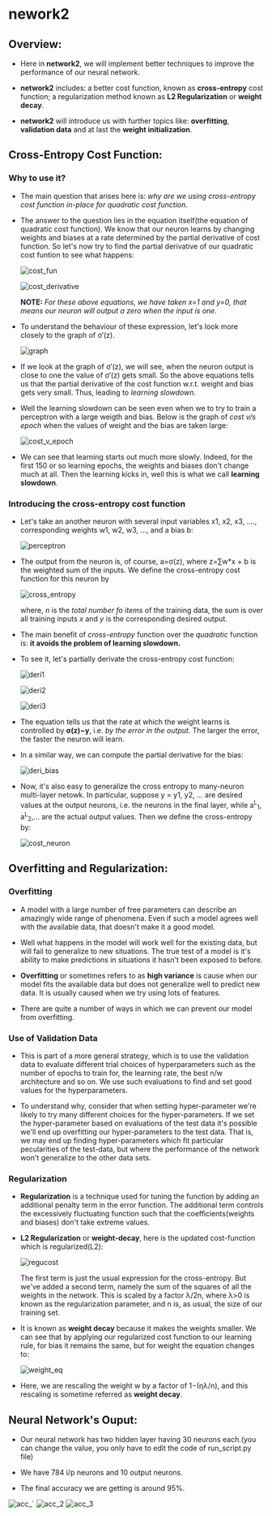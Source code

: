 # nework2

## Overview:

  * Here in **network2**, we will implement better techniques to improve the performance of our neural network.
  
  * **network2** includes: a better cost function, known as **cross-entropy** cost function; a regularization method known as **L2 Regularization** or **weight decay**.
  
  * **network2** will introduce us with further topics like: **overfitting**, **validation data** and at last the **weight initialization**.
  
  
## Cross-Entropy Cost Function:

### Why to use it?

  * The main question that arises here is: *why are we using cross-entropy cost function in-place for quadratic cost function*.
  
  * The answer to the question lies in the equation itself(the equation of quadratic cost function). We know that our neuron learns by changing weights and biases at a rate determined by the partial derivative of cost function. So let's now try to find the partial derivative of our quadratic cost funtion to see what happens:
  
    ![cost_fun](https://user-images.githubusercontent.com/33928040/68563372-5dd1c480-0473-11ea-87e0-4c414ffb5849.JPG)  
  
    ![cost_derivative](https://user-images.githubusercontent.com/33928040/68563401-7215c180-0473-11ea-977d-d61d8eb8d674.JPG)
    
    **NOTE:** *For these above equations, we have taken x=1 and y=0, that means our neuron will output a zero when the input is one.*
    
  * To understand the behaviour of these expression, let's look more closely to the graph of σ′(z).
  
    ![graph](https://user-images.githubusercontent.com/33928040/68563687-552dbe00-0474-11ea-80b6-6a0b51865b87.JPG)

  * If we look at the graph of σ′(z), we will see, when the neuron output is close to one the value of σ′(z) gets small. So the above equations tells us that the partial derivative of the cost function w.r.t. weight and bias gets very small. Thus, leading to *learning slowdown*.
  
  * Well the learning slowdown can be seen even when we to try to train a perceptron with a large weigth and bias. Below is the graph of *cost v/s epoch* when the values of weight and the bias are taken large:
  
    ![cost_v_epoch](https://user-images.githubusercontent.com/33928040/68564029-78a53880-0475-11ea-88a4-ddce094ecb34.JPG)
 
 * We can see that learning starts out much more slowly. Indeed, for the first 150 or so learning epochs, the weights and biases don't change much at all. Then the learning kicks in, well this is what we call **learning slowdown**.
 
 
### Introducing the cross-entropy cost function

  * Let's take an another neuron with several input variables x1, x2, x3, ...., corresponding weights w1, w2, w3, ..., and a bias b:
    
    
    ![perceptron](https://user-images.githubusercontent.com/33928040/68564443-a76fde80-0476-11ea-9e46-2b4a418857e6.JPG)


  * The output from the neuron is, of course, a=σ(z), where z=∑w\*x + b is the weighted sum of the inputs. We define the cross-entropy cost function for this neuron by
  
    ![cross_entropy](https://user-images.githubusercontent.com/33928040/68564549-eaca4d00-0476-11ea-84c5-cf12e337bcb2.JPG)

    where, *n* is the *total number fo items* of the training data, the sum is over all training inputs *x* and *y* is the corresponding desired output.
    
  * The main benefit of *cross-entropy* function over the *quadratic* function is: **it avoids the problem of learning slowdown.**
  
  * To see it, let's partially derivate the cross-entropy cost function:
  
    ![deri1](https://user-images.githubusercontent.com/33928040/68564766-78a63800-0477-11ea-8233-e09beb112212.JPG)
    
    ![deri2](https://user-images.githubusercontent.com/33928040/68564780-8065dc80-0477-11ea-8265-0eade4ed8b0f.JPG)
    
    ![deri3](https://user-images.githubusercontent.com/33928040/68564788-8956ae00-0477-11ea-811e-cb6a477540f3.JPG)
    
  * The equation tells us that the rate at which the weight learns is controlled by **σ(z)−y**, i.e. *by the error in the output*. The larger the error, the faster the neuron will learn.
  
  * In a similar way, we can compute the partial derivative for the bias:
  
    ![deri_bias](https://user-images.githubusercontent.com/33928040/68564911-f10cf900-0477-11ea-83f8-c37bcd66b784.JPG)

  * Now, it's also easy to generalize the cross entropy to many-neuron multi-layer netowk. In particular, suppose y = y1, y2, ... are desired values at the output neurons, i.e. the neurons in the final layer, while a<sup>L</sup><sub>1</sub>, a<sup>L</sup><sub>2</sub>,… are the actual output values. Then we define the cross-entropy by:
  
    ![cost_neuron](https://user-images.githubusercontent.com/33928040/68565187-bd7e9e80-0478-11ea-9753-8a4578e2228d.JPG)


## Overfitting and Regularization:

### Overfitting

  * A model with a large number of free parameters can describe an amazingly wide range of phenomena. Even if such a model agrees well with the available data, that doesn't make it a good model.
  
  * Well what happens in the model will work well for the existing data, but will fail to generalize to new situations. The true test of a model is it's ability to make predictions in situations it hasn't been exposed to before.
  
  * **Overfitting** or sometimes refers to as **high variance** is cause when our model fits the available data but does not generalize well to predict new data. It is usually caused when we try using lots of features.
  
  * There are quite a number of ways in which we can prevent our model from overfitting.
  
### Use of Validation Data
  
  * This is part of a more general strategy, which is to use the validation data to evaluate different trial choices of hyperparameters such as the number of epochs to train for, the learning rate, the best n/w architecture and so on. We use such evaluations to find and set good values for the hyperparameters.
  
  * To understand why, consider that when setting hyper-parameter we're likely to try many different choices for the hyper-parameters. If we set the hyper-parameter based on evaluations of the test data it's possible we'll end up overfitting our hyper-parameters to the test data. That is, we may end up finding hyper-parameters which fit particular pecularities of the test-data, but where the performance of the network won't generalize to the other data sets.
  
### Regularization

  * **Regularization** is a technique used for tuning the function by adding an additional penalty term in the error function. The additional term controls the excessively fluctuating function such that the coefficients(weights and biases) don't take extreme values.
  
  * **L2 Regularization** or **weight-decay**, here is the updated cost-function which is regularized(L2):
    
    ![regucost](https://user-images.githubusercontent.com/33928040/68566065-5ca49580-047b-11ea-9faa-9bb3544490f7.JPG)
    
    The first term is just the usual expression for the cross-entropy. But we've added a second term, namely the sum of the squares of all the weights in the network. This is scaled by a factor λ/2n, where λ>0 is known as the regularization parameter, and n is, as usual, the size of our training set. 
    
  * It is known as **weight decay** because it makes the weights smaller. We can see that by applying our regularized cost function to our learning rule, for bias it remains the same, but for weight the equation changes to:
  
    ![weight_eq](https://user-images.githubusercontent.com/33928040/68566224-b86f1e80-047b-11ea-8067-2037ca3fe3e3.JPG)

  * Here, we are rescaling the weight w by a factor of 1−(ηλ/n), and this rescaling is sometime referred as **weight decay**.
  
## Neural Network's Ouput:

  * Our neural network has two hidden layer having 30 neurons each.(you can change the value, you only have to edit the code of run_script.py file)
  
  * We have 784 i/p neurons and 10 output neurons.
  
  * The final accuracy we are getting is around 95%.
  
  ![acc_`](https://user-images.githubusercontent.com/33928040/73866201-75e69380-486a-11ea-8169-38a1babed89c.PNG)
  ![acc_2](https://user-images.githubusercontent.com/33928040/73866234-8434af80-486a-11ea-8084-f25f91150874.PNG)
  ![acc_3](https://user-images.githubusercontent.com/33928040/73866262-8dbe1780-486a-11ea-8d26-5d065440a77a.PNG)

